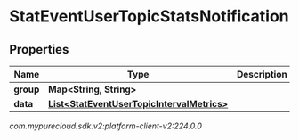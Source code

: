 # StatEventUserTopicStatsNotification


## Properties

| Name | Type | Description | Notes |
| ------------ | ------------- | ------------- | ------------- |
| **group** | **Map&lt;String, String&gt;** |  |  [optional] |
| **data** | [**List&lt;StatEventUserTopicIntervalMetrics&gt;**](StatEventUserTopicIntervalMetrics) |  |  [optional] |




_com.mypurecloud.sdk.v2:platform-client-v2:224.0.0_
